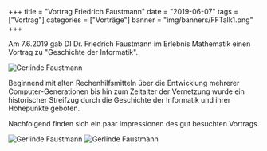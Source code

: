 +++
title = "Vortrag Friedrich Faustmann"
date = "2019-06-07"
tags = ["Vortrag"]
categories = ["Vorträge"]
banner = "img/banners/FFTalk1.png"
+++

Am 7.6.2019 gab DI Dr. Friedrich Faustmann im Erlebnis Mathematik einen Vortrag zu "Geschichte der Informatik".

![Gerlinde Faustmann](/img/talks/FFTalk1.png)

Beginnend mit alten Rechenhilfsmitteln über die Entwicklung mehrerer
Computer-Generationen bis hin zum Zeitalter der Vernetzung wurde
ein historischer Streifzug durch die Geschichte der Informatik und ihrer
Höhepunkte geboten.


Nachfolgend finden sich ein paar Impressionen des gut besuchten Vortrags.

![Gerlinde Faustmann](/img/talks/FFTalk2.jpg)
![Gerlinde Faustmann](/img/talks/FFTalk3.jpg)
